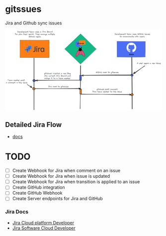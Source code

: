 # gitssues

Jira and Github sync issues

![gitssues-flow](docs/img/gitssues-flow.png)

## Detailed Jira Flow

- [docs](docs/README.md)

# TODO

- [ ] Create Webhook for Jira when comment on an issue
- [ ] Create Webhook for Jira when issue is updated
- [ ] Create Webhook for Jira when transition is applied to an issue
- [ ] Create GitHub integration
- [ ] Create GitHub Webhook
- [ ] Create Server endpoints for Jira and GitHub

### Jira Docs

- [Jira Cloud platform Developer
](https://developer.atlassian.com/cloud/jira/platform/rest/v3/api-group-issues/)
- [Jira Software Cloud Developer
](https://developer.atlassian.com/cloud/jira/software/rest/intro/)
